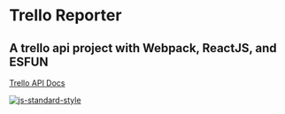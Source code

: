 # Trello Reporter

## A trello api project with Webpack, ReactJS, and ESFUN

[Trello API Docs](https://developers.trello.com/advanced-reference/)

[![js-standard-style](https://cdn.rawgit.com/feross/standard/master/badge.svg)](https://github.com/feross/standard)
